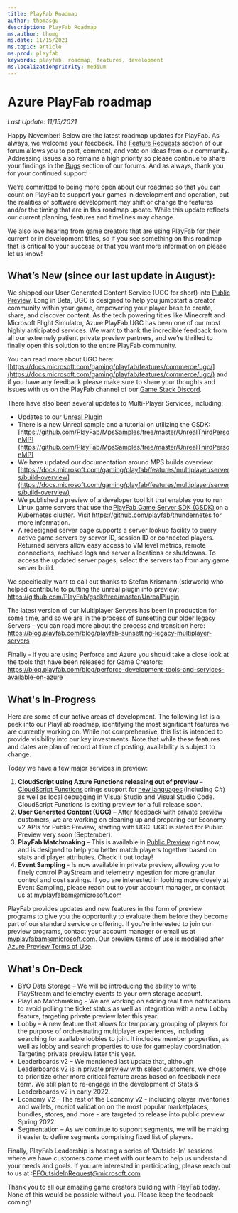 ```yaml
---
title: PlayFab Roadmap
author: thomasgu
description: PlayFab Roadmap
ms.author: thomg
ms.date: 11/15/2021
ms.topic: article
ms.prod: playfab
keywords: playfab, roadmap, features, development
ms.localizationpriority: medium
---
```



# Azure PlayFab roadmap

_Last Update: 11/15/2021_

Happy November! Below are the latest roadmap updates for PlayFab. As always, we welcome your feedback. The [Feature Requests](https://community.playfab.com/spaces/24/index.html?sort=votes) section of our forum allows you to post, comment, and vote on ideas from our community. Addressing issues also remains a high priority so please continue to share your findings in the [Bugs](https://community.playfab.com/spaces/23/index.html) section of our forums. And as always, thank you for your continued support!

We’re committed to being more open about our roadmap so that you can count on PlayFab to support your games in development and operation, but the realities of software development may shift or change the features and/or the timing that are in this roadmap update. While this update reflects our current planning, features and timelines may change. 

We also love hearing from game creators that are using PlayFab for their current or in development titles, so if you see something on this roadmap that is critical to your success or that you want more information on please let us know!

## What’s New (since our last update in August):

We shipped our User Generated Content Service (UGC for short) into [Public Preview](https://developer.microsoft.com/games/blog/announcing-azure-playfab-user-generated-content/). Long in Beta, UGC is designed to help you jumpstart a creator community within your game, empowering your player base to create, share, and discover content. As the tech powering titles like Minecraft and Microsoft Flight Simulator, Azure PlayFab UGC has been one of our most highly anticipated services. We want to thank the incredible feedback from all our extremely patient private preview partners, and we’re thrilled to finally open this solution to the entire PlayFab community.   

You can read more about UGC here: [https://docs.microsoft.com/gaming/playfab/features/commerce/ugc/](https://docs.microsoft.com/gaming/playfab/features/commerce/ugc/) and if you have any feedback please make sure to share your thoughts and issues with us on the PlayFab channel of our [Game Stack Discord](https://discord.com/invite/gamestack). 

There have also been several updates to Multi-Player Services, including:   

- Updates to our [Unreal Plugin](https://github.com/PlayFab/gsdk/tree/master/UnrealPlugin)  
- There is a new Unreal sample and a tutorial on utilizing the GSDK: [https://github.com/PlayFab/MpsSamples/tree/master/UnrealThirdPersonMP](https://github.com/PlayFab/MpsSamples/tree/master/UnrealThirdPersonMP)
- We have updated our documentation around MPS builds overview: [https://docs.microsoft.com/gaming/playfab/features/multiplayer/servers/build-overview](https://docs.microsoft.com/gaming/playfab/features/multiplayer/servers/build-overview)
- We published a preview of a developer tool kit that enables you to run Linux game servers that use the [PlayFab Game Server SDK (GSDK)](https://github.com/PlayFab/gsdk) on a Kubernetes cluster.  Visit https://github.com/playfab/thundernetes for more information. 
- A redesigned server page supports a server lookup facility to query active game servers by server ID, session ID or connected players.  Returned servers allow easy access to VM level metrics, remote connections, archived logs and server allocations or shutdowns.  To access the updated server pages, select the servers tab from any game server build. 

We specifically want to call out thanks to Stefan Krismann (stkrwork) who helped contribute to putting the unreal plugin into preview: https://github.com/PlayFab/gsdk/tree/master/UnrealPlugin  

The latest version of our Multiplayer Servers has been in production for some time, and so we are in the process of sunsetting our older legacy Servers – you can read more about the process and transition here: https://blog.playfab.com/blog/playfab-sunsetting-legacy-multiplayer-servers   

Finally - if you are using Perforce and Azure you should take a close look at the tools that have been released for Game Creators: https://blog.playfab.com/blog/perforce-development-tools-and-services-available-on-azure   

## What's In-Progress

Here are some of our active areas of development. The following list is a peek into our PlayFab roadmap, identifying the most significant features we are currently working on. While not comprehensive, this list is intended to provide visibility into our key investments. Note that while these features and dates are plan of record at time of posting, availability is subject to change. 

Today we have a few major services in preview:
1. **CloudScript using Azure Functions releasing out of preview** – [CloudScript Functions](https://docs.microsoft.com/gaming/playfab/features/automation/cloudscript-af/) brings support for [new languages](https://docs.microsoft.com/azure/azure-functions/supported-languages) (including C#) as well as local debugging in Visual Studio and Visual Studio Code. CloudScript Functions is exiting preview for a full release soon.
1. **User Generated Content (UGC)** – After feedback with private preview customers, we are working on cleaning up and preparing our Economy v2 APIs for Public Preview, starting with UGC. UGC is slated for Public Preview very soon (September).
1. **PlayFab Matchmaking** – This is available in [Public Preview](../features/multiplayer/matchmaking/index.md) right now, and is designed to help you better match players together based on stats and player attributes. Check it out today!
1. **Event Sampling** - Is now available in private preview, allowing you to finely control PlayStream and telemetry ingestion for more granular control and cost savings. If you are interested in looking more closely at Event Sampling, please reach out to your account manager, or contact us at myplayfabam@microsoft.com 

PlayFab provides updates and new features in the form of preview programs to give you the opportunity to evaluate them before they become part of our standard service or offering. If you're interested to join our preview programs, contact your account manager or email us at myplayfabam@microsoft.com. Our preview terms of use is modelled after [Azure Preview Terms of Use](https://azure.microsoft.com/support/legal/preview-supplemental-terms/).

## What's On-Deck

- BYO Data Storage – We will be introducing the ability to write PlayStream and telemetry events to your own storage account. 
- PlayFab Matchmaking - We are working on adding real time notifications to avoid polling the ticket status as well as integration with a new Lobby feature, targeting private preview later this year. 
- Lobby – A new feature that allows for temporary grouping of players for the purpose of orchestrating multiplayer experiences, including searching for available lobbies to join. It includes member properties, as well as lobby and search properties to use for gameplay coordination. Targeting private preview later this year. 
- Leaderboards v2 – We mentioned last update that, although Leaderboards v2 is in private preview with select customers, we chose to prioritize other more critical feature areas based on feedback near term. We still plan to re-engage in the development of Stats & Leaderboards v2 in early 2022. 
- Economy V2 - The rest of the Economy v2 - including player inventories and wallets, receipt validation on the most popular marketplaces, bundles, stores, and more - are targeted to release into public preview Spring 2022. 
- Segmentation – As we continue to support segments, we will be making it easier to define segments comprising fixed list of players. 

Finally, PlayFab Leadership is hosting a series of ‘Outside-In’ sessions where we have customers come meet with our team to help us understand your needs and goals. If you are interested in participating, please reach out to us at :PFOutsideInRequest@microsoft.com  

Thank you to all our amazing game creators building with PlayFab today. None of this would be possible without you. Please keep the feedback coming! 
